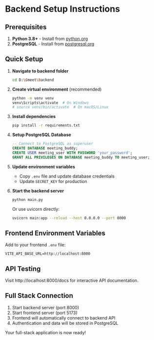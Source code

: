 # Backend Setup Instructions

## Prerequisites

1. **Python 3.8+** - Install from [python.org](https://www.python.org/)
2. **PostgreSQL** - Install from [postgresql.org](https://www.postgresql.org/)

## Quick Setup

1. **Navigate to backend folder**
   ```bash
   cd D:\Gmeet\backend
   ```

2. **Create virtual environment** (recommended)
   ```bash
   python -m venv venv
   venv\Scripts\activate  # On Windows
   # source venv/bin/activate  # On macOS/Linux
   ```

3. **Install dependencies**
   ```bash
   pip install -r requirements.txt
   ```

4. **Setup PostgreSQL Database**
   ```sql
   -- Connect to PostgreSQL as superuser
   CREATE DATABASE meeting_buddy;
   CREATE USER meeting_user WITH PASSWORD 'your_password';
   GRANT ALL PRIVILEGES ON DATABASE meeting_buddy TO meeting_user;
   ```

5. **Update environment variables**
   - Copy `.env` file and update database credentials
   - Update `SECRET_KEY` for production

6. **Start the backend server**
   ```bash
   python main.py
   ```
   
   Or use uvicorn directly:
   ```bash
   uvicorn main:app --reload --host 0.0.0.0 --port 8000
   ```

## Frontend Environment Variables

Add to your frontend `.env` file:
```
VITE_API_BASE_URL=http://localhost:8000
```

## API Testing

Visit http://localhost:8000/docs for interactive API documentation.

## Full Stack Connection

1. Start backend server (port 8000)
2. Start frontend server (port 5173)
3. Frontend will automatically connect to backend API
4. Authentication and data will be stored in PostgreSQL

Your full-stack application is now ready!